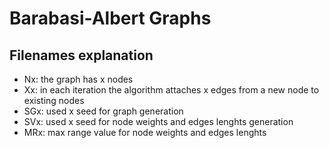 # Barabasi-Albert Graphs

## Filenames explanation

* Nx: the graph has x nodes
* Xx: in each iteration the algorithm attaches x edges from a new node to existing nodes
* SGx: used x seed for graph generation
* SVx: used x seed for node weights and edges lenghts generation
* MRx: max range value for node weights and edges lenghts
